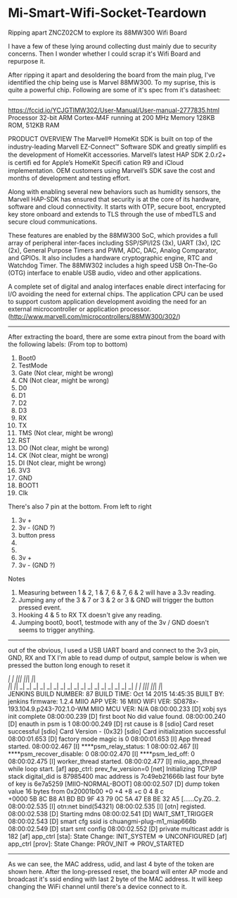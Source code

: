 # Mi-Smart-Wifi-Socket-Teardown
Ripping apart ZNCZ02CM to explore its 88MW300 Wifi Board

I have a few of these lying around collecting dust mainly due to security concerns.
Then I wonder whether I could scrap it's Wifi Board and repurpose it.

After ripping it apart and desoldering the board from the main plug, I've identified the chip being use is Marvel 88MW300.
To my suprise, this is quite a powerful chip. Following are some of it's spec from it's datasheet:

--------------------------------------------------------------------------------------------------------------------------------
https://fccid.io/YCJGTIMW302/User-Manual/User-manual-2777835.html
Processor 32-bit ARM Cortex-M4F running at 200 MHz
Memory    128KB ROM, 512KB RAM

PRODUCT OVERVIEW
The Marvell® HomeKit SDK is built on top of the industry-leading Marvell EZ-Connect™ Software SDK and greatly simpliﬁ es the development of HomeKit accessories. Marvell’s latest HAP SDK 2.0.r2+ is certiﬁ ed for Apple’s HomeKit Speciﬁ cation R9 and iCloud implementation. OEM customers using Marvell’s SDK save the cost and months of development and testing effort. 

Along with enabling several new behaviors such as humidity sensors, the Marvell HAP-SDK has ensured that security is at the core of its hardware, software and cloud connectivity. It starts with OTP, secure boot, encrypted key store onboard and extends to TLS through the use of mbedTLS and secure cloud communications.   

These features are enabled by the 88MW300 SoC, which provides a full array of peripheral inter-faces including SSP/SPI/I2S (3x), UART (3x), I2C (2x), General Purpose Timers and PWM, ADC, DAC, Analog Comparator, and GPIOs. It also includes a hardware cryptographic engine, RTC and Watchdog Timer. The 88MW302 includes a high speed USB On-The-Go (OTG) interface to enable USB audio, video and other applications. 

A complete set of digital and analog interfaces enable direct interfacing for I/O avoiding the need for external chips. The application CPU can be used to support custom application development avoiding the need for an external microcontroller or application processor.  (http://www.marvell.com/microcontrollers/88MW300/302/)


--------------------------------------------------------------------------------------------------------------------------------

After extracting the board, there are some extra pinout from the board with the following labels:
(From top to bottom)
1. Boot0
2. TestMode
3. Gate (Not clear, might be wrong)
4. CN (Not clear, might be wrong)
5. D0
6. D1
7. D2
8. D3
9. RX
10. TX 
11. TMS (Not clear, might be wrong)
12. RST
13. DO (Not clear, might be wrong)
14. CK (Not clear, might be wrong)
15. DI (Not clear, might be wrong)
16. 3V3
17. GND
18. BOOT1
19. Clk

There's also 7 pin at the bottom.
From left to right
1. 3v +
2. 3v - (GND ?)
3. button press
4.
5.
6. 3v +
7. 3v - (GND ?)

Notes
1. Measuring between 1 & 2, 1 & 7, 6 & 7, 6 & 2 will have a 3.3v reading.
2. Jumping any of the 3 & 7 or 3 & 2 or 3 & GND will trigger the button pressed event.
3. Hooking 4 & 5 to RX TX doesn't give any reading.
4. Jumping boot0, boot1, testmode with any of the 3v / GND doesn't seems to trigger anything.

--------------------------------------------------------------------------------------------------------------------------------

out of the obvious, I used a USB UART board and connect to the 3v3 pin, GND, RX and TX
I'm able to read dump of output, sample below is when we pressed the button long enough to reset it

_|      _|  _|_|_|  _|_|_|    _|_|  
_|_|  _|_|    _|      _|    _|    _|
_|  _|  _|    _|      _|    _|    _|
_|      _|    _|      _|    _|    _|
_|      _|  _|_|_|  _|_|_|    _|_|  
JENKINS BUILD NUMBER: 87
BUILD TIME: Oct 14 2015 14:45:35
BUILT BY: jenkins
firmware: 1.2.4
MIIO APP VER: 16
MIIO WIFI VER: SD878x-193.104.9.p243-702.1.0-WM
MIIO MCU VER: N/A
08:00:00.233 [D] xobj sys init complete
08:00:00.239 [D] first boot No did value found.
08:00:00.240 [D] enauth in psm is 1 
08:00:00.249 [D] rst cause is 8
[sdio] Card reset successful
[sdio] Card Version - (0x32)
[sdio] Card initialization successful
08:00:01.653 [D] factory mode magic is 0
08:00:01.653 [I] App thread started.
08:00:02.467 [I] ****psm_relay_status: 1
08:00:02.467 [I] ****psm_recover_disable: 0
08:00:02.470 [I] ****psm_led_off: 0
08:00:02.475 [I] worker_thread started.
08:00:02.477 [I] miio_app_thread while loop start.
[af] app_ctrl: prev_fw_version=0
[net] Initializing TCP/IP stack
digital_did is 87985400 
mac address is 7c49eb21666b
last four byte of key is 6e7a5259
[MIIO-NORMAL-BOOT]
08:00:02.507 [D] dump token value
16 bytes from 0x20001b00
        +0          +4          +8          +c            0   4   8   c   
+0000   5B 8C B8 A1 BD BD 9F 43 79 0C 5A 47 E8 BE 32 A5    [......Cy.ZG..2.
08:00:02.535 [I] otn:net bind(54321)
08:00:02.535 [I] [otn] registed.
08:00:02.538 [D] Starting mdns
08:00:02.541 [D] WAIT_SMT_TRIGGER
08:00:02.543 [D] smart cfg ssid is chuangmi-plug-m1_miap666b
08:00:02.549 [D] start smt config 
08:00:02.552 [D] private multicast addr is 182 
[af] app_ctrl [sta]: State Change: INIT_SYSTEM => UNCONFIGURED
[af] app_ctrl [prov]: State Change: PROV_INIT => PROV_STARTED

--------------------------------------------------------------------------------------------------------------------------------

As we can see, the MAC address, udid, and last 4 byte of the token are shown here.
After the long-pressed reset, the board will enter AP mode and broadcast it's ssid ending with last 2 byte of the MAC address.
It will keep changing the WiFi channel until there's a device connect to it.
